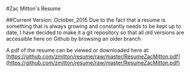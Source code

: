 #Zac Mitton's Resume

##Current Version: October_2015
Due to the fact that a resume is something that is always growing and constantly needs to be kept up to date, I have decided to make it a git repository so that all old versions are accessible here on Github by browsing an older branch

A pdf of the resume can be viewed or downloaded here at: [https://github.com/zmitton/resume/raw/master/ResumeZacMitton.pdf](https://github.com/zmitton/resume/raw/master/ResumeZacMitton.pdf)
